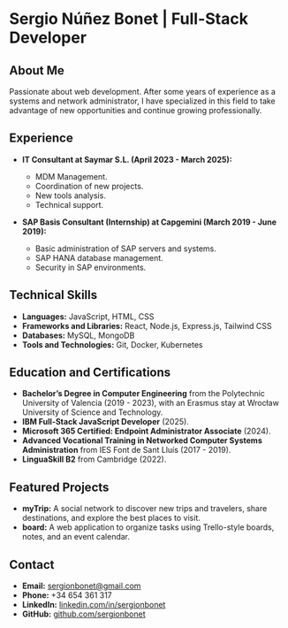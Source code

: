# Sergio Núñez Bonet | Full-Stack Developer

## About Me

Passionate about web development. After some years of experience as a systems and network administrator, I have specialized in this field to take advantage of new opportunities and continue growing professionally.

## Experience

- **IT Consultant at Saymar S.L. (April 2023 - March 2025):**  
  - MDM Management.
  - Coordination of new projects.
  - New tools analysis.
  - Technical support.

- **SAP Basis Consultant (Internship) at Capgemini (March 2019 - June 2019):**  
  - Basic administration of SAP servers and systems.
  - SAP HANA database management.
  - Security in SAP environments.


## Technical Skills

- **Languages:** JavaScript, HTML, CSS  
- **Frameworks and Libraries:** React, Node.js, Express.js, Tailwind CSS  
- **Databases:** MySQL, MongoDB  
- **Tools and Technologies:** Git, Docker, Kubernetes

## Education and Certifications

- **Bachelor’s Degree in Computer Engineering** from the Polytechnic University of Valencia (2019 - 2023), with an Erasmus stay at Wrocław University of Science and Technology.  
- **IBM Full-Stack JavaScript Developer** (2025).  
- **Microsoft 365 Certified: Endpoint Administrator Associate** (2024).  
- **Advanced Vocational Training in Networked Computer Systems Administration** from IES Font de Sant Lluís (2017 - 2019).  
- **LinguaSkill B2** from Cambridge (2022).

## Featured Projects

- **myTrip:** A social network to discover new trips and travelers, share destinations, and explore the best places to visit.  
- **board:** A web application to organize tasks using Trello-style boards, notes, and an event calendar.

## Contact

- **Email:** sergionbonet@gmail.com  
- **Phone:** +34 654 361 317  
- **LinkedIn:** [linkedin.com/in/sergionbonet](https://www.linkedin.com/in/sergionbonet)  
- **GitHub:** [github.com/sergionbonet](https://github.com/sergionbonet)
